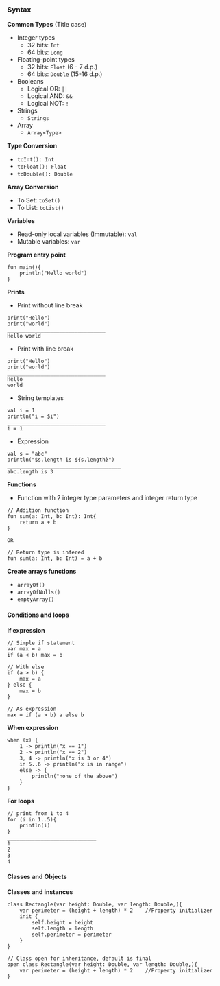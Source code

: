 ### Syntax
**Common Types** (Title case)
- Integer types
	- 32 bits: `Int`
	- 64 bits: `Long`
- Floating-point types
	- 32 bits: `Float` (6 - 7 d.p.)
	- 64 bits: `Double` (15-16 d.p.)
- Booleans
	- Logical OR: `||`
	- Logical AND: `&&`
	- Logical NOT: `!`
- Strings
	- `Strings`
- Array
	- `Array<Type>`

**Type Conversion**
- `toInt(): Int`
- `toFloat(): Float`
- `toDouble(): Double`

**Array Conversion**
- To Set: `toSet()`
- To List: `toList()`


**Variables**
- Read-only local variables (Immutable): `val`
- Mutable variables: `var`


**Program entry point**
```
fun main(){
	println("Hello world")
}
```


**Prints**
- Print without line break
```
print("Hello")
print("world")
________________________________
Hello world
```

- Print with line break
```
print("Hello")
print("world")
________________________________
Hello 
world
```

- String templates
```
val i = 1
println("i = $i")
________________________________
i = 1
```

- Expression
```
val s = "abc"
println("$s.length is ${s.length}")
_____________________________________
abc.length is 3
```


**Functions**
- Function with 2 integer type parameters and integer return type
```
// Addition function
fun sum(a: Int, b: Int): Int{
	return a + b
}

OR

// Return type is infered
fun sum(a: Int, b: Int) = a + b
```

**Create arrays functions**
- `arrayOf()`
- `arrayOfNulls()`
- `emptyArray()`


#### Conditions and loops
**If expression**
```
// Simple if statement
var max = a
if (a < b) max = b

// With else
if (a > b) {
	max = a
} else {
	max = b
}

// As expression
max = if (a > b) a else b
```

**When expression**
```
when (x) {
	1 -> println("x == 1")
	2 -> println("x == 2")
	3, 4 -> println("x is 3 or 4")
	in 5..6 -> println("x is in range")
	else -> {
		println("none of the above")
	}
}
```

**For loops**
```
// print from 1 to 4
for (i in 1..5){
	println(i)
}
_____________________________
1
2
3
4
```


#### Classes and Objects
**Classes and instances**
```
class Rectangle(var height: Double, var length: Double,){
	var perimeter = (height + length) * 2    //Property initializer
	init {
		self.height = height
		self.length = length
		self.perimeter = perimeter
	}
}

// Class open for inheritance, default is final
open class Rectangle(var height: Double, var length: Double,){
	var perimeter = (height + length) * 2    //Property initializer
}
```


